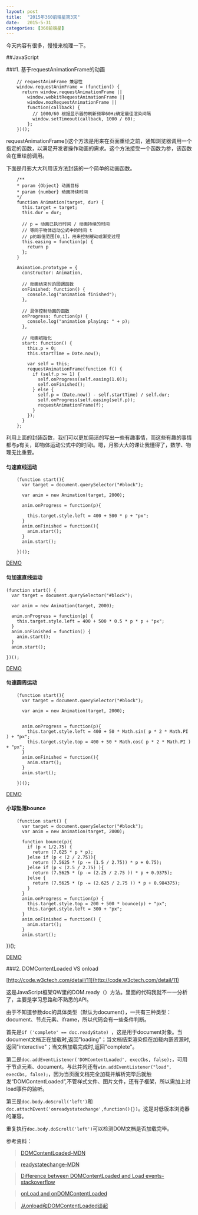 ```yaml
---
layout: post
title:  "2015年360前端星第3天"
date:   2015-5-31
categories: [360前端星]
---
```


今天内容有很多，慢慢来梳理一下。

##JavaScript

###1. 基于requestAnimationFrame的动画

		// requestAnimFrame 兼容性
	    window.requestAnimFrame = (function() {
	      return window.requestAnimationFrame ||
	        window.webkitRequestAnimationFrame ||
	        window.mozRequestAnimationFrame ||
	        function(callback) {
	          // 1000/60 根据显示器的刷新频率60Hz确定最佳渲染间隔
	          window.setTimeout(callback, 1000 / 60);
	        };
	    })();
	
requestAnimationFrame()这个方法是用来在页面重绘之前，通知浏览器调用一个指定的函数，以满足开发者操作动画的需求。这个方法接受一个函数为参，该函数会在重绘前调用。

下面是月影大大利用该方法封装的一个简单的动画函数。
		
		
	    /**
	    * param {Object} 动画目标
	    * param {number} 动画持续时间
	    */
	    function Animation(target, dur) {
	      this.target = target;
	      this.dur = dur;
	
	      // p = 动画已执行时间 / 动画持续的时间
		  // 等同于物体运动公式中的时间 t
		  // p的取值范围[0,1]，用来控制缓动或渐变过程
	      this.easing = function(p) {
	        return p
	      };
	    }
	
	    Animation.prototype = {
	      constructor: Animation,
	
	      // 动画结束时的回调函数
	      onFinished: function() {
	        console.log("animation finished");
	      },
	
	      // 具体控制动画的函数
	      onProgress: function(p) {
	        console.log("animation playing: " + p);
	      },
	
	      // 动画初始化
	      start: function() {
	        this.p = 0;
	        this.startTime = Date.now();
	
	        var self = this;
	        requestAnimationFrame(function f() {
	          if (self.p >= 1) {
	            self.onProgress(self.easing(1.0));
	            self.onFinished();
	          } else {
	            self.p = (Date.now() - self.startTime) / self.dur;
	            self.onProgress(self.easing(self.p));
	            requestAnimationFrame(f);
	          }
	        });
	      }
	    };
	
利用上面的封装函数，我们可以更加简洁的写出一些有趣事情，而这些有趣的事情都与`p`有关，即物体运动公式中的时间t。嗯，月影大大的课让我懂得了，数学、物理无比重要。

#### 匀速直线运动
		
	    (function start(){
		  var target = document.querySelector("#block");
		
		  var anim = new Animation(target, 2000);
		
		  anim.onProgress = function(p){
			
		    this.target.style.left = 400 + 500 * p + "px";
		  }
		  anim.onFinished = function(){
		    anim.start();
		  }
		  anim.start();
		
		})();
	
[DEMO](http://code.w3ctech.com/detail/1030)	
	
#### 匀加速直线运动

	(function start() {
	  var target = document.querySelector("#block");
	
	  var anim = new Animation(target, 2000);
	
	  anim.onProgress = function(p) {
	    this.target.style.left = 400 + 500 * 0.5 * p * p + "px";
	  }
	  anim.onFinished = function() {
	    anim.start();
	  }
	  anim.start();
	
	})();

[DEMO](http://code.w3ctech.com/detail/1032)

#### 匀速圆周运动

		(function start(){
		  var target = document.querySelector("#block");
		
		  var anim = new Animation(target, 2000);
		
		
		  anim.onProgress = function(p){
		    this.target.style.left = 400 + 50 * Math.sin( p * 2 * Math.PI ) + "px";
		    this.target.style.top = 400 + 50 * Math.cos( p * 2 * Math.PI ) + "px";
		  }
		  anim.onFinished = function(){
		    anim.start();
		  }
		  anim.start();
		
		})();
	
[DEMO](http://code.w3ctech.com/detail/1031)
		
#### 小球坠落bounce

		(function start() {
		  var target = document.querySelector("#block");
		  var anim = new Animation(target, 2000);
		
		  function bounce(p){
		    if (p < 1/2.75) {
		      return (7.625 * p * p);
		    }else if (p < (2 / 2.75)){
		      return (7.5625 * (p -= (1.5 / 2.75)) * p + 0.75);
		    }else if (p < (2.5 / 2.75) ){
		      return (7.5625 * (p -= (2.25 / 2.75 )) * p + 0.9375); 
		    }else {
		      return (7.5625 * (p -= (2.625 / 2.75 )) * p + 0.984375);
		    }
		  }
		  anim.onProgress = function(p) {
		    this.target.style.top = 200 + 500 * bounce(p) + "px";
		    this.target.style.left = 300 + "px";
		  }
		  anim.onFinished = function() {
		    anim.start();
		  }
		  anim.start();

})();

[DEMO](http://code.w3ctech.com/detail/1034)

###2. DOMContentLoaded VS onload

[http://code.w3ctech.com/detail/11](http://code.w3ctech.com/detail/11)

这是JavaScript框架QW里的DOM.ready（）方法。里面的代码我就不一一分析了，主要是学习思路和不熟悉的API。

由于不知道参数doc的具体类型（默认为document），一共有三种类型：document、节点元素、iframe，所以代码会有一些条件判断。

首先是`if ('complete' == doc.readyState) `，这是用于document对象。当document文档正在加载时,返回"loading"；当文档结束渲染但在加载内嵌资源时,返回"interactive"；当文档加载完成时,返回"complete"。

第二是`doc.addEventListener('DOMContentLoaded', execCbs, false);`，可用于节点元素、document。与此并列还有`win.addEventListener("load", execCbs, false);`，因为当页面文档完全加载并解析完毕后就触发“DOMContentLoaded”,不管样式文件、图片文件，还有子框架，所以需加上对load事件的监听。

第三是`doc.body.doScroll('left')`和`doc.attachEvent('onreadystatechange',function(){})`。这是对低版本浏览器的兼容。

重复执行`doc.body.doScroll('left')`可以检测DOM文档是否加载完毕。

参考资料：

> [DOMContentLoaded-MDN](https://developer.mozilla.org/zh-CN/docs/Web/Events/DOMContentLoaded)

> [readystatechange-MDN](https://developer.mozilla.org/en-US/docs/Web/Events/readystatechange)

> [Difference between DOMContentLoaded and Load events-stackoverflow](http://stackoverflow.com/questions/2414750/difference-between-domcontentloaded-and-load-events)

> [onLoad and onDOMContentLoaded](http://javascript.info/tutorial/onload-ondomcontentloaded)

> [从onload和DOMContentLoaded谈起](http://www.cnblogs.com/hh54188/archive/2013/03/01/2939426.html)

